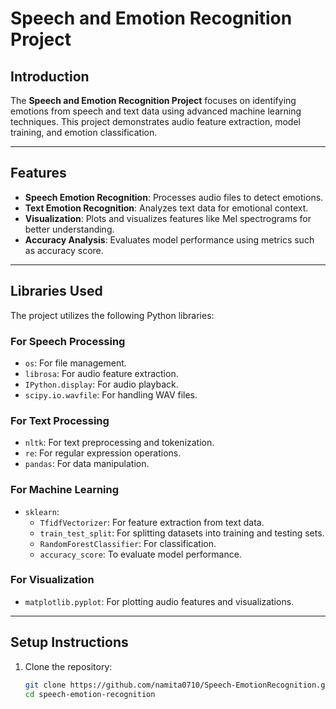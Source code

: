 # Speech and Emotion Recognition Project  

## Introduction  
The **Speech and Emotion Recognition Project** focuses on identifying emotions from speech and text data using advanced machine learning techniques. This project demonstrates audio feature extraction, model training, and emotion classification.  

---

## Features  
- **Speech Emotion Recognition**: Processes audio files to detect emotions.  
- **Text Emotion Recognition**: Analyzes text data for emotional context.  
- **Visualization**: Plots and visualizes features like Mel spectrograms for better understanding.  
- **Accuracy Analysis**: Evaluates model performance using metrics such as accuracy score.  

---

## Libraries Used  
The project utilizes the following Python libraries:  

### For Speech Processing  
- `os`: For file management.  
- `librosa`: For audio feature extraction.  
- `IPython.display`: For audio playback.  
- `scipy.io.wavfile`: For handling WAV files.  

### For Text Processing  
- `nltk`: For text preprocessing and tokenization.  
- `re`: For regular expression operations.  
- `pandas`: For data manipulation.  

### For Machine Learning  
- `sklearn`:
  - `TfidfVectorizer`: For feature extraction from text data.  
  - `train_test_split`: For splitting datasets into training and testing sets.  
  - `RandomForestClassifier`: For classification.  
  - `accuracy_score`: To evaluate model performance.  

### For Visualization  
- `matplotlib.pyplot`: For plotting audio features and visualizations.  

---

## Setup Instructions  
1. Clone the repository:  
   ```bash
   git clone https://github.com/namita0710/Speech-EmotionRecognition.git
   cd speech-emotion-recognition
